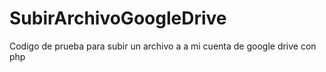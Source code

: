 # SubirArchivoGoogleDrive
Codigo de prueba para subir un archivo a a mi cuenta de google drive con php 
